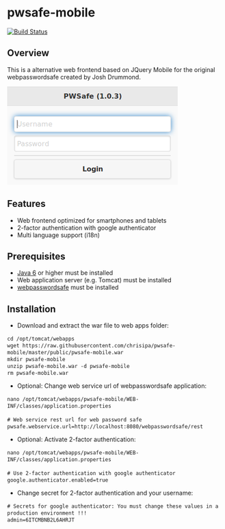 pwsafe-mobile
=======

[![Build Status](https://papke.it/jenkins/buildStatus/icon?job=cron-x)](https://papke.it/jenkins/job/cron-x/)

Overview
-------------
This is a alternative web frontend based on JQuery Mobile for the original webpasswordsafe created by Josh Drummond.

![Screenshot](https://raw.githubusercontent.com/chrisipa/pwsafe-mobile/master/public/screenshot_login.png)

Features
-------------
* Web frontend optimized for smartphones and tablets
* 2-factor authentication with google authenticator
* Multi language support (i18n)

Prerequisites
-------------
* [Java 6](http://www.oracle.com/technetwork/java/javase/downloads/index.html) or higher must be installed
* Web application server (e.g. Tomcat) must be installed
* [webpasswordsafe](https://github.com/chrisipa/webpasswordsafe) must be installed

Installation
-------------
* Download and extract the war file to web apps folder:
```
cd /opt/tomcat/webapps
wget https://raw.githubusercontent.com/chrisipa/pwsafe-mobile/master/public/pwsafe-mobile.war
mkdir pwsafe-mobile 
unzip pwsafe-mobile.war -d pwsafe-mobile 
rm pwsafe-mobile.war
```
* Optional: Change web service url of webpasswordsafe application:
```
nano /opt/tomcat/webapps/pwsafe-mobile/WEB-INF/classes/application.properties

# Web service rest url for web password safe
pwsafe.webservice.url=http://localhost:8080/webpasswordsafe/rest
```
* Optional: Activate 2-factor authentication:
```
nano /opt/tomcat/webapps/pwsafe-mobile/WEB-INF/classes/application.properties

# Use 2-factor authentication with google authenticator
google.authenticator.enabled=true
```
* Change secret for 2-factor authentication and your username:
```
# Secrets for google authenticator: You must change these values in a production environment !!!
admin=6ITCMBNB2L6AHRJT
```
